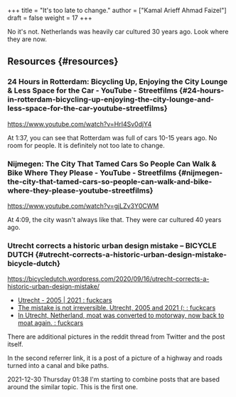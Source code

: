 +++
title = "It's too late to change."
author = ["Kamal Arieff Ahmad Faizel"]
draft = false
weight = 17
+++

No it's not. Netherlands was heavily car cultured 30 years ago. Look where they are now.


## Resources {#resources}


### 24 Hours in Rotterdam: Bicycling Up, Enjoying the City Lounge &amp; Less Space for the Car - YouTube - Streetfilms {#24-hours-in-rotterdam-bicycling-up-enjoying-the-city-lounge-and-less-space-for-the-car-youtube-streetfilms}

<https://www.youtube.com/watch?v=HrI4Sv0djY4>

At 1:37, you can see that Rotterdam was full of cars 10-15 years ago. No room for people. It is definitely not too late to change.


### Nijmegen: The City That Tamed Cars So People Can Walk &amp; Bike Where They Please - YouTube - Streetfilms {#nijmegen-the-city-that-tamed-cars-so-people-can-walk-and-bike-where-they-please-youtube-streetfilms}

<https://www.youtube.com/watch?v=gjLZv3Y0CWM>

At 4:09, the city wasn't always like that. They were car cultured 40 years ago.


### Utrecht corrects a historic urban design mistake – BICYCLE DUTCH {#utrecht-corrects-a-historic-urban-design-mistake-bicycle-dutch}

<https://bicycledutch.wordpress.com/2020/09/16/utrecht-corrects-a-historic-urban-design-mistake/>

-   [Utrecht - 2005 | 2021 : fuckcars](https://www.reddit.com/r/fuckcars/comments/rr5qlt/utrecht%5F2005%5F2021/)
-   [The mistake is not irreversible. Utrecht, 2005 and 2021 (: : fuckcars](https://www.reddit.com/r/fuckcars/comments/rnsmn6/the%5Fmistake%5Fis%5Fnot%5Firreversible%5Futrecht%5F2005%5Fand/)
-   [In Utrecht, Netherland, moat was converted to motorway, now back to moat again. : fuckcars](https://www.reddit.com/r/fuckcars/comments/rqcpal/in%5Futrecht%5Fnetherland%5Fmoat%5Fwas%5Fconverted%5Fto/)

There are additional pictures in the reddit thread from Twitter and the post itself.

In the second referrer link, it is a post of a picture of a highway and roads turned into a canal and bike paths.

2021-12-30 Thursday 01:38 I'm starting to combine posts that are based around the similar topic. This is the first one.
